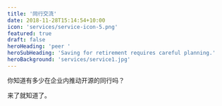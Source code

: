 ```yaml
---
title: '同行交流'
date: 2018-11-28T15:14:54+10:00
icon: 'services/service-icon-5.png'
featured: true
draft: false
heroHeading: 'peer '
heroSubHeading: 'Saving for retirement requires careful planning.'
heroBackground: 'services/service1.jpg'
---
```


你知道有多少在企业内推动开源的同行吗？

来了就知道了。
